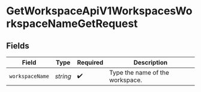 # GetWorkspaceApiV1WorkspacesWorkspaceNameGetRequest


## Fields

| Field                           | Type                            | Required                        | Description                     |
| ------------------------------- | ------------------------------- | ------------------------------- | ------------------------------- |
| `workspaceName`                 | *string*                        | :heavy_check_mark:              | Type the name of the workspace. |